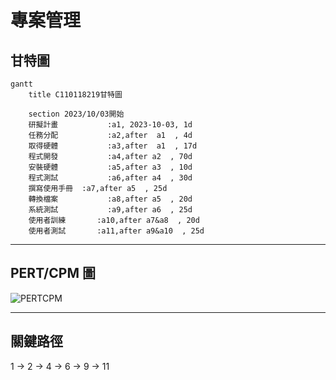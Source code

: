 # 專案管理

## 甘特圖
```mermaid
gantt
    title C110118219甘特圖

    section 2023/10/03開始
    研擬計畫           :a1, 2023-10-03, 1d
    任務分配           :a2,after  a1  , 4d
    取得硬體           :a3,after  a1  , 17d
    程式開發           :a4,after a2  , 70d
    安裝硬體           :a5,after a3  , 10d
    程式測試           :a6,after a4  , 30d
    撰寫使用手冊  :a7,after a5  , 25d
    轉換檔案           :a8,after a5  , 20d
    系統測試           :a9,after a6  , 25d
    使用者訓練       :a10,after a7&a8  , 20d
    使用者測試       :a11,after a9&a10  , 25d
```
---

## PERT/CPM 圖

![PERTCPM](PERTCPM圖.PNG)

---

## 關鍵路徑

1 → 2 → 4 → 6 → 9 → 11
